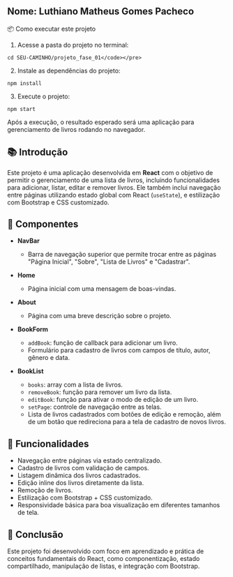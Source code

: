 ## Nome: Luthiano Matheus Gomes Pacheco

📦 Como executar este projeto
1. Acesse a pasta do projeto no terminal:
```
cd SEU-CAMINHO/projeto_fase_01</code></pre>
```

2. Instale as dependências do projeto:
```
npm install
```

3. Execute o projeto:
```
npm start
```

Após a execução, o resultado esperado será uma aplicação para gerenciamento de livros rodando no navegador.



## 📚 Introdução
Este projeto é uma aplicação desenvolvida em <strong>React</strong> com o objetivo de permitir o gerenciamento de uma lista de livros, incluindo funcionalidades para adicionar, listar, editar e remover livros. Ele também inclui navegação entre páginas utilizando estado global com React (<code>useState</code>), e estilização com Bootstrap e CSS customizado.

## 🧩 Componentes
- <strong>NavBar</strong>
  - Barra de navegação superior que permite trocar entre as páginas "Página Inicial", "Sobre", "Lista de Livros" e "Cadastrar".
- <strong>Home</strong>
  - Página inicial com uma mensagem de boas-vindas.
  
- <strong>About</strong>
    - Página com uma breve descrição sobre o projeto.
  
- <strong>BookForm</strong>
    - <code>addBook</code>: função de callback para adicionar um livro.
    - Formulário para cadastro de livros com campos de título, autor, gênero e data.
  
- <strong>BookList</strong>
    - <code>books</code>: array com a lista de livros.
    - <code>removeBook</code>: função para remover um livro da lista.
    - <code>editBook</code>: função para ativar o modo de edição de um livro.
    - <code>setPage</code>: controle de navegação entre as telas.
    - Lista de livros cadastrados com botões de edição e remoção, além de um botão que redireciona para a tela de cadastro de novos livros.

## 🧠 Funcionalidades
- Navegação entre páginas via estado centralizado.
- Cadastro de livros com validação de campos.
- Listagem dinâmica dos livros cadastrados.
- Edição inline dos livros diretamente da lista.
- Remoção de livros.
- Estilização com Bootstrap + CSS customizado.
- Responsividade básica para boa visualização em diferentes tamanhos de tela.

## 🚀 Conclusão
  Este projeto foi desenvolvido com foco em aprendizado e prática de conceitos fundamentais do React, como componentização, estado compartilhado, manipulação de listas, e integração com Bootstrap.